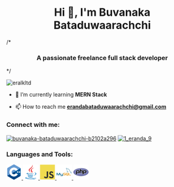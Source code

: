 <h1 align="center">Hi 👋, I'm Buvanaka Bataduwaarachchi</h1>
/*<h3 align="center">A passionate freelance full stack developer</h3>*/

<p align="left"> <img src="https://komarev.com/ghpvc/?username=eralkltd&label=Profile%20views&color=0e75b6&style=flat" alt="eralkltd" /> </p>

- 🌱 I’m currently learning **MERN Stack**

- 📫 How to reach me **erandabataduwaarachchi@gmail.com**

<h3 align="left">Connect with me:</h3>
<p align="left">
<a href="https://linkedin.com/in/buvanaka-bataduwaarachchi-b2102a296" target="blank"><img align="center" src="https://raw.githubusercontent.com/rahuldkjain/github-profile-readme-generator/master/src/images/icons/Social/linked-in-alt.svg" alt="buvanaka-bataduwaarachchi-b2102a296" height="30" width="40" /></a>
<a href="https://instagram.com/1_eranda_9" target="blank"><img align="center" src="https://raw.githubusercontent.com/rahuldkjain/github-profile-readme-generator/master/src/images/icons/Social/instagram.svg" alt="1_eranda_9" height="30" width="40" /></a>
</p>

<h3 align="left">Languages and Tools:</h3>
<p align="left"> <a href="https://www.w3schools.com/cpp/" target="_blank" rel="noreferrer"> <img src="https://raw.githubusercontent.com/devicons/devicon/master/icons/cplusplus/cplusplus-original.svg" alt="cplusplus" width="40" height="40"/> </a> <a href="https://www.java.com" target="_blank" rel="noreferrer"> <img src="https://raw.githubusercontent.com/devicons/devicon/master/icons/java/java-original.svg" alt="java" width="40" height="40"/> </a> <a href="https://developer.mozilla.org/en-US/docs/Web/JavaScript" target="_blank" rel="noreferrer"> <img src="https://raw.githubusercontent.com/devicons/devicon/master/icons/javascript/javascript-original.svg" alt="javascript" width="40" height="40"/> </a> <a href="https://www.mysql.com/" target="_blank" rel="noreferrer"> <img src="https://raw.githubusercontent.com/devicons/devicon/master/icons/mysql/mysql-original-wordmark.svg" alt="mysql" width="40" height="40"/> </a> <a href="https://www.php.net" target="_blank" rel="noreferrer"> <img src="https://raw.githubusercontent.com/devicons/devicon/master/icons/php/php-original.svg" alt="php" width="40" height="40"/> </a> </p>
